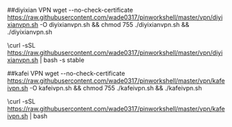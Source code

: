 






##diyixian VPN
wget --no-check-certificate https://raw.githubusercontent.com/wade0317/pinworkshell/master/vpn/diyixianvpn.sh -O diyixianvpn.sh && chmod 755 ./diyixianvpn.sh && ./diyixianvpn.sh

\curl -sSL https://raw.githubusercontent.com/wade0317/pinworkshell/master/vpn/diyixianvpn.sh | bash -s stable

##kafei VPN
wget --no-check-certificate https://raw.githubusercontent.com/wade0317/pinworkshell/master/vpn/kafeivpn.sh -O kafeivpn.sh && chmod 755 ./kafeivpn.sh && ./kafeivpn.sh

\curl -sSL https://raw.githubusercontent.com/wade0317/pinworkshell/master/vpn/kafeivpn.sh | bash 